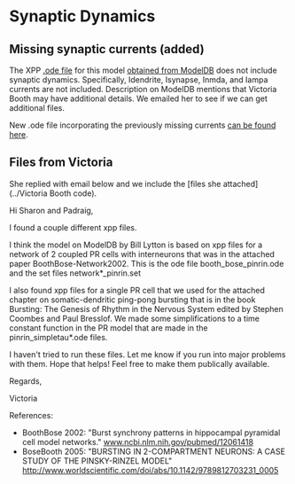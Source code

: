 Synaptic Dynamics
==================
Missing synaptic currents (added)
-------------------------
The XPP [.ode file](../booth_bose.ode) for this model [obtained from ModelDB](https://senselab.med.yale.edu/ModelDB/ShowModel.cshtml?model=35358&file=\b04feb12\booth_bose.ode) does not include synaptic dynamics. Specifically, Idendrite, Isynapse, Inmda, and Iampa currents are not included. Description on ModelDB mentions that Victoria Booth may have additional details. We emailed her to see if we can get additional files.

New .ode file incorporating the previously missing currents [can be found here](../booth_bose_syn.ode).

Files from Victoria
-----------------
She replied with email below and we include the [files she attached](../Victoria Booth code).

Hi Sharon and Padraig,

I found a couple different xpp files.

I think the model on ModelDB by Bill Lytton is based on xpp files for a network of 2 coupled PR cells with interneurons that was in the attached paper BoothBose-Network2002.  This is the ode file booth_bose_pinrin.ode and the set files network*_pinrin.set

I also found xpp files for a single PR cell that we used for the attached chapter on somatic-dendritic  ping-pong bursting that is in the book Bursting: The Genesis of Rhythm in the Nervous System edited by Stephen Coombes and Paul Bresslof.  We made some simplifications to a time constant function in the PR model that are made in the  pinrin_simpletau*.ode files.

I haven't tried to run these files.  Let me know if you run into major problems with them.
Hope that helps!  Feel free to make them publically available.

Regards,

Victoria

References:

* BoothBose 2002: "Burst synchrony patterns in hippocampal pyramidal cell model networks." www.ncbi.nlm.nih.gov/pubmed/12061418
* BoseBooth 2005: "BURSTING IN 2-COMPARTMENT NEURONS: A CASE STUDY OF THE PINSKY-RINZEL MODEL" http://www.worldscientific.com/doi/abs/10.1142/9789812703231_0005
